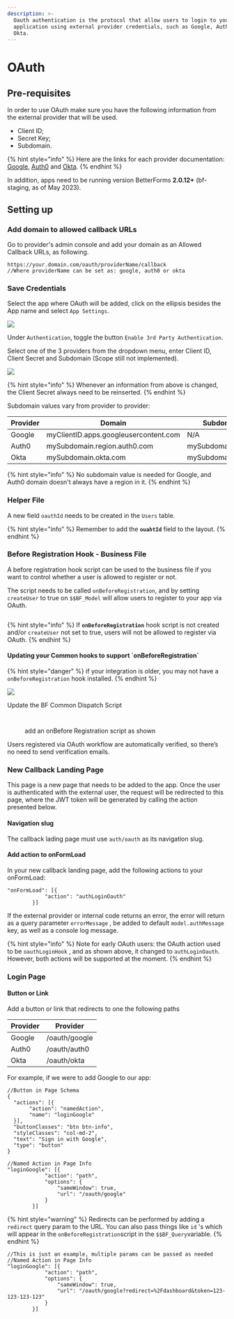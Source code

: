 ```yaml
---
description: >-
  Oauth authentication is the protocol that allow users to login to your
  application using external provider credentials, such as Google, Auth0 or
  Okta.
---
```


# OAuth

## Pre-requisites

In order to use OAuth make sure you have the following information from the external provider that will be used.

* Client ID;
* Secret Key;
* Subdomain.

{% hint style="info" %}
Here are the links for each provider documentation: [Google](https://support.google.com/cloud/answer/6158849?hl=en), [Auth0](https://auth0.com/docs/get-started/auth0-overview/create-applications/regular-web-apps) and [Okta](https://developer.okta.com/docs/guides/).
{% endhint %}



In addition, apps need to be running version BetterForms **2.0.12+** (bf-staging, as of May 2023).

## Setting up

### Add domain to allowed callback URLs

Go to provider's admin console and add your domain as an Allowed Callback URLs, as following.

```
https://your.domain.com/oauth/providerName/callback
//Where providerName can be set as: google, auth0 or okta
```

### Save Credentials

Select the app where OAuth will be added, click on the ellipsis besides the App name and select `App Settings`.

![](<../../.gitbook/assets/image (4) (1).png>)

Under `Authentication`, toggle the button `Enable 3rd Party Authentication`.

Select one of the 3 providers from the dropdown menu, enter Client ID, Client Secret and Subdomain (Scope still not implemented).

![](<../../.gitbook/assets/image (2) (1) (1).png>)

{% hint style="info" %}
Whenever an information from above is changed, the Client Secret always need to be reinserted.
{% endhint %}

Subdomain values vary from provider to provider:

| Provider | Domain                                | Subdomain          |
| -------- | ------------------------------------- | ------------------ |
| Google   | myClientID.apps.googleusercontent.com | N/A                |
| Auth0    | mySubdomain.region.auth0.com          | mySubdomain.region |
| Okta     | mySubdomain.okta.com                  | mySubdomain        |

{% hint style="info" %}
No subdomain value is needed for Google, and Auth0 domain doesn't always have a region in it.
{% endhint %}

### Helper File

A new field `oauthId` needs to be created in the `Users` table.

{% hint style="info" %}
Remember to add the **`ouahtId`** field to the layout.
{% endhint %}

### Before Registration Hook - Business File

A before registration hook script can be used to the business file if you want  to control whether a user is allowed to register or not.

The script needs to be called `onBeforeRegistration`, and by setting `createUser` to true on `$$BF_Model` will allow users to register to your app via OAuth.

<div align="center"><img src="../../.gitbook/assets/image (5) (1) (1).png" alt=""></div>

{% hint style="info" %}
If **`onBeforeRegistration`** hook script is not created and/or `createUser` not set to true, users will not be allowed to register via OAuth.
{% endhint %}

#### Updating your Common hooks to support \`onBeforeRegistration\`

{% hint style="danger" %}
if your integration is older, you may not have a `onBeforeRegistration` hook installed.
{% endhint %}

![](<../../.gitbook/assets/image (6) (1).png>)

Update the BF Common Dispatch Script

<figure><img src="../../.gitbook/assets/image (10).png" alt=""><figcaption></figcaption></figure>

<figure><img src="../../.gitbook/assets/image (9).png" alt=""><figcaption><p>add an onBefore Registration script as shown</p></figcaption></figure>



Users registered via OAuth workflow are automatically verified, so there’s no need to send verification emails.

### New Callback Landing Page

This page is a new page that needs to be added to the app. Once the user is authenticated with the external user, the request will be redirected to this page, where the JWT token will be generated by calling the action presented below.

#### Navigation slug

The callback lading page must use `auth/oauth` as its navigation slug.

#### Add action to onFormLoad

In your new callback landing page, add the following actions to your onFormLoad:

```
"onFormLoad": [{
            "action": "authLoginOauth"
        }]
```

If the external provider or internal code returns an error, the error will return as a query parameter `errorMessage` , be added to default `model.authMessage` key, as well as a console log message.

{% hint style="info" %}
Note for early OAuth users: the OAuth action used to be `oauthLoginHook` , and as shown above, it changed to `authLoginOauth`. However, both actions will be supported at the moment.
{% endhint %}

### Login Page

#### Button or Link

Add a button or link that redirects to one the following paths

| Provider | Provider      |
| -------- | ------------- |
| Google   | /oauth/google |
| Auth0    | /oauth/auth0  |
| Okta     | /oauth/okta   |

For example, if we were to add  Google to our app:

```
//Button in Page Schema
{
  "actions": [{
       "action": "namedAction",
       "name": "loginGoogle"
  }],
  "buttonClasses": "btn btn-info",
  "styleClasses": "col-md-2",
  "text": "Sign in with Google",
  "type": "button"
}

//Named Action in Page Info
"loginGoogle": [{
            "action": "path",
            "options": {
                "sameWindow": true,
                "url": "/oauth/google"
            }
        }]
```

{% hint style="warning" %}
Redirects can be performed by adding a `redirect` query param to the URL. You can also pass things like `id` 's which will appear in the `onBeforeRegistration`script in the `$$BF_Query`variable.
{% endhint %}

```
//This is just an example, multiple params can be passed as needed
//Named Action in Page Info
"loginGoogle": [{
            "action": "path",
            "options": {
                "sameWindow": true,
                "url": "/oauth/google?redirect=%2Fdashboard&token=123-123-123-123"
            }
        }]
```
